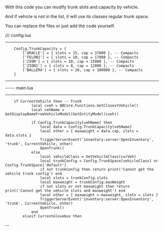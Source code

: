 With this code you can modify trunk slots and capacity by vehicle.

And if vehicle is not in the list, it will use its classes regular trunk space.

You can replace the files or just add the code yourself.






/// config.lua

---
        Config.TrunkCapacity = {
            ['ORACLE'] = { slots = 15, cap = 37000 }, -- Compacts
            ['FELON2'] = { slots = 10, cap = 17000 }, -- Compacts
            ['ZION'] = { slots = 10, cap = 15000 }, -- Compacts
            ['ZION2'] = { slots = 8, cap = 12000 }, -- Compacts
            ['BALLER4'] = { slots = 20, cap = 100000 }, -- Compacts
        }
---


----- main.lua

----
        if CurrentVehicle then -- Trunk
                local cveh = QBCore.Functions.GetClosestVehicle()
                local vehName = GetDisplayNameFromVehicleModel(GetEntityModel(cveh))

                if Config.TrunkCapacity[vehName] then
                    local data = Config.TrunkCapacity[vehName]
                    local other = { maxweight = data.cap, slots = data.slots }
                    TriggerServerEvent('inventory:server:OpenInventory', 'trunk', CurrentVehicle, other)
                    OpenTrunk()
                else
                    local vehicleClass = GetVehicleClass(curVeh)
                    local trunkConfig = Config.TrunkSpace[vehicleClass] or Config.TrunkSpace['default']
                    if not trunkConfig then return print('Cannot get the vehicle trunk config') end
                    local slots = trunkConfig.slots
                    local maxweight = trunkConfig.maxWeight
                    if not slots or not maxweight then return print('Cannot get the vehicle slots and maxweight') end
                    local other = { maxweight = maxweight, slots = slots }
                    TriggerServerEvent('inventory:server:OpenInventory', 'trunk', CurrentVehicle, other)
                    OpenTrunk()
                end
            elseif CurrentGlovebox then
--
